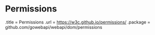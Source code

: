 # Permissions

.title = Permissions
.url = <https://w3c.github.io/permissions/>
.package = github.com/gowebapi/webapi/dom/permissions
